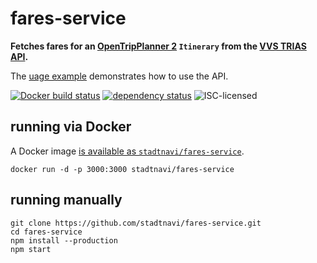 # fares-service

**Fetches fares for an [OpenTripPlanner 2](https://docs.opentripplanner.org/en/dev-2.x/) `Itinerary` from the [VVS TRIAS API](https://www.openvvs.de/pages/api).**

The [uage example](example/example.sh) demonstrates how to use the API.

[![Docker build status](https://img.shields.io/docker/build/stadtnavi/fares-service.svg)](https://hub.docker.com/r/stadtnavi/fares-service/)
[![dependency status](https://img.shields.io/david/stadtnavi/fares-service.svg)](https://david-dm.org/stadtnavi/fares-service)
![ISC-licensed](https://img.shields.io/github/license/stadtnavi/fares-service.svg)


## running via Docker

A Docker image [is available as `stadtnavi/fares-service`](https://hub.docker.com/r/stadtnavi/fares-service).

```shell
docker run -d -p 3000:3000 stadtnavi/fares-service
```


## running manually

```shell
git clone https://github.com/stadtnavi/fares-service.git
cd fares-service
npm install --production
npm start
```
